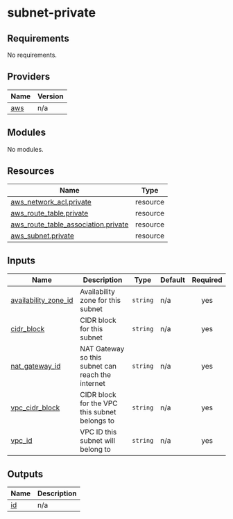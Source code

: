 # subnet-private

<!-- BEGINNING OF PRE-COMMIT-TERRAFORM DOCS HOOK -->
## Requirements

No requirements.

## Providers

| Name | Version |
|------|---------|
| <a name="provider_aws"></a> [aws](#provider\_aws) | n/a |

## Modules

No modules.

## Resources

| Name | Type |
|------|------|
| [aws_network_acl.private](https://registry.terraform.io/providers/hashicorp/aws/latest/docs/resources/network_acl) | resource |
| [aws_route_table.private](https://registry.terraform.io/providers/hashicorp/aws/latest/docs/resources/route_table) | resource |
| [aws_route_table_association.private](https://registry.terraform.io/providers/hashicorp/aws/latest/docs/resources/route_table_association) | resource |
| [aws_subnet.private](https://registry.terraform.io/providers/hashicorp/aws/latest/docs/resources/subnet) | resource |

## Inputs

| Name | Description | Type | Default | Required |
|------|-------------|------|---------|:--------:|
| <a name="input_availability_zone_id"></a> [availability\_zone\_id](#input\_availability\_zone\_id) | Availability zone for this subnet | `string` | n/a | yes |
| <a name="input_cidr_block"></a> [cidr\_block](#input\_cidr\_block) | CIDR block for this subnet | `string` | n/a | yes |
| <a name="input_nat_gateway_id"></a> [nat\_gateway\_id](#input\_nat\_gateway\_id) | NAT Gateway so this subnet can reach the internet | `string` | n/a | yes |
| <a name="input_vpc_cidr_block"></a> [vpc\_cidr\_block](#input\_vpc\_cidr\_block) | CIDR block for the VPC this subnet belongs to | `string` | n/a | yes |
| <a name="input_vpc_id"></a> [vpc\_id](#input\_vpc\_id) | VPC ID this subnet will belong to | `string` | n/a | yes |

## Outputs

| Name | Description |
|------|-------------|
| <a name="output_id"></a> [id](#output\_id) | n/a |
<!-- END OF PRE-COMMIT-TERRAFORM DOCS HOOK -->
